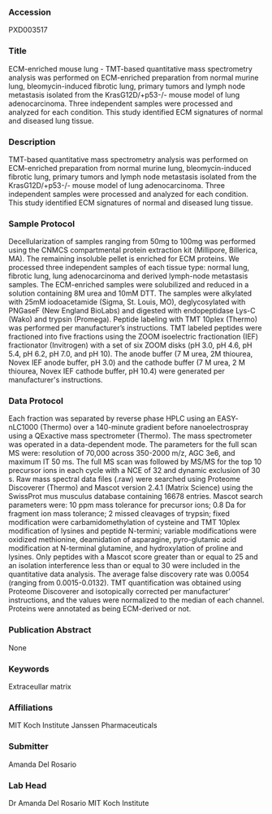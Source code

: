 ### Accession
PXD003517

### Title
ECM-enriched mouse lung - TMT-based quantitative mass spectrometry analysis was performed on ECM-enriched preparation from normal murine lung, bleomycin-induced fibrotic lung, primary tumors and lymph node metastasis isolated from the KrasG12D/+p53-/- mouse model of lung adenocarcinoma. Three independent samples were processed and analyzed for each condition. This study identified ECM signatures of normal and diseased lung tissue.

### Description
TMT-based quantitative mass spectrometry analysis was performed on ECM-enriched preparation from normal murine lung, bleomycin-induced fibrotic lung, primary tumors and lymph node metastasis isolated from the KrasG12D/+p53-/- mouse model of lung adenocarcinoma. Three independent samples were processed and analyzed for each condition. This study identified ECM signatures of normal and diseased lung tissue.

### Sample Protocol
Decellularization of samples ranging from 50mg to 100mg was performed using the CNMCS compartmental protein extraction kit (Millipore, Billerica, MA).  The remaining insoluble pellet is enriched for ECM proteins. We processed three independent samples of each tissue type: normal lung, fibrotic lung, lung adenocarcinoma and derived lymph-node metastasis samples. The ECM-enriched samples were solubilized and reduced in a solution containing 8M urea and 10mM DTT. The samples were alkylated with 25mM iodoacetamide (Sigma, St. Louis, MO), deglycosylated with PNGaseF (New England BioLabs) and digested with endopeptidase Lys-C (Wako) and trypsin (Promega).  Peptide labeling with TMT 10plex (Thermo) was performed per manufacturer’s instructions.  TMT labeled peptides were fractioned into five fractions using the ZOOM isoelectric fractionation (IEF) fractionator (Invitrogen) with a set of six ZOOM disks (pH 3.0, pH 4.6, pH 5.4, pH 6.2, pH 7.0, and pH 10). The anode buffer (7 M urea, 2M thiourea, Novex IEF anode buffer, pH 3.0) and the cathode buffer (7 M urea, 2 M thiourea, Novex IEF cathode buffer, pH 10.4) were generated per manufacturer's instructions.

### Data Protocol
Each fraction was separated by reverse phase HPLC using an EASY- nLC1000 (Thermo) over a 140-minute gradient before nanoelectrospray using a QExactive mass spectrometer (Thermo).  The mass spectrometer was operated in a data-dependent mode.  The parameters for the full scan MS were:  resolution of 70,000 across 350-2000 m/z, AGC 3e6, and maximum IT 50 ms.  The full MS scan was followed by MS/MS for the top 10 precursor ions in each cycle with a NCE of 32 and dynamic exclusion of 30 s. Raw mass spectral data files (.raw) were searched using Proteome Discoverer (Thermo) and Mascot version 2.4.1 (Matrix Science) using the SwissProt mus musculus database containing 16678 entries.  Mascot search parameters were:  10 ppm mass tolerance for precursor ions; 0.8 Da for fragment ion mass tolerance; 2 missed cleavages of trypsin; fixed modification were carbamidomethylation of cysteine and TMT 10plex modification of lysines and peptide N-termini; variable modifications were oxidized methionine, deamidation of asparagine, pyro-glutamic acid modification at N-terminal glutamine, and hydroxylation of proline and lysines.  Only peptides with a Mascot score greater than or equal to 25 and an isolation interference less than or equal to 30 were included in the quantitative data analysis. The average false discovery rate was 0.0054 (ranging from 0.0015-0.0132). TMT quantification was obtained using Proteome Discoverer and isotopically corrected per manufacturer’ instructions, and the values were normalized to the median of each channel. Proteins were annotated as being ECM-derived or not.

### Publication Abstract
None

### Keywords
Extraceullar matrix

### Affiliations
MIT Koch Institute
Janssen Pharmaceuticals

### Submitter
Amanda Del Rosario

### Lab Head
Dr Amanda Del Rosario
MIT Koch Institute


